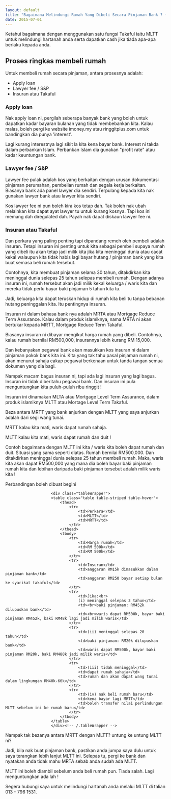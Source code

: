```yaml
---
layout: default
title: "Bagaimana Melindungi Rumah Yang Dibeli Secara Pinjaman Bank ? (Dan dapat cash...)"
date: 2015-07-01
---
```



Ketahui bagaimana dengan menggunakan satu fungsi Takaful iaitu MLTT untuk melindungi hartanah anda serta dapatkan cash jika tiada apa-apa berlaku kepada anda.
    					
## Proses ringkas membeli rumah
    					
Untuk membeli rumah secara pinjaman, antara prosesnya adalah:
* Apply loan
* Lawyer fee / S&amp;P    				
* Insuran atau Takaful
    					
### Apply loan
    					
Nak apply loan ni, pergilah seberapa banyak bank yang boleh untuk dapatkan kadar bayaran bulanan yang tidak	membebankan kita. Kalau malas, boleh pergi ke website imoney.my atau ringgitplus.com untuk bandingkan dia punya 'interest'. 

Lagi kurang interestnya lagi sikit la kita kena bayar bank. Interest ni takda dalam perbankan Islam. Perbankan Islam dia gunakan "profit rate" atau kadar keuntungan bank.

### Lawyer fee / S&P

Lawyer fee pulak adalah kos yang berkaitan dengan urusan dokumentasi pinjaman perumahan, pembelian rumah dan segala kerja berkaitan. Biasanya bank ada panel lawyer dia sendiri. Terpulang kepada kita nak gunakan lawyer bank atau lawyer kita sendiri.

Kos lawyer fee ni pun boleh kira kos tetap dah. Tak boleh nak ubah melainkan kita dapat ayat lawyer tu untuk kurang kosnya. Tapi kos ini memang dah diregulated dah. Payah nak dapat diskaun lawyer fee ni.
						
### Insuran atau Takaful
    					
Dan perkara yang paling penting tapi dipandang remeh oleh pembeli adalah insuran. Tetapi insuran ini penting untuk kita sebagai pembeli supaya rumah yang dibeli itu akan tetap jadi milik kita jika kita meninggal dunia atau cacat kekal walaupun kita tidak habis lagi bayar hutang / pinjaman bank yang kita buat semasa beli rumah tersebut.
						
Contohnya, kita membuat pinjaman selama 30 tahun, ditakdirkan kita meninggal dunia selepas 25 tahun selepas membeli rumah. Dengan adanya insuran ini, rumah tersebut akan jadi milik kekal keluarga / waris kita dan mereka tidak perlu bayar baki pinjaman 5 tahun kita tu.
					
Jadi, keluarga kita dapat teruskan hidup di rumah kita beli tu tanpa bebanan hutang peninggalan kita. Itu pentingnya insuran.

Insuran ni dalam bahasa bank nya adalah MRTA atau Mortgage Reduce Term Assurance. Kalau dalam produk islamiknya, nama MRTA ni akan bertukar kepada MRTT, Mortgage Reduce Term Takaful.
						
Biasanya insuran ni dibayar mengikut harga rumah yang dibeli. Contohnya, kalau rumah bernilai RM500,000, insurannya lebih kurang RM 15,000.
						
Dan kebanyakan pegawai bank akan masukkan kos insuran ni dalam pinjaman pokok bank kita ini. Kita yang tak tahu pasal pinjaman rumah 
						ni, akan menurut sahaja cakap pegawai berkenaan untuk tanda tangan semua dokumen yang dia bagi.
						
Nampak macam bagus insuran ni, tapi ada lagi insuran yang lagi bagus. Insuran ini tidak diberitahu pegawai bank. Dan insuran ini pula 
						menguntungkan kita puluh-puluh ribu ringgit !
						
Insuran ini dinamakan MLTA atau Mortgage Level Term Assurance, dalam produk islamiknya MLTT atau Mortage Level Term Takaful.

Beza antara MRTT yang bank anjurkan dengan MLTT yang saya anjurkan adalah dari segi wang tunai. 

MRTT kalau kita mati, waris dapat rumah sahaja.
					
MLTT kalau kita mati, waris dapat rumah dan duit !
						
Contoh bagaimana dengan MLTT ini kita / waris kita boleh dapat rumah dan duit. Situasi yang sama seperti diatas. Rumah bernilai RM500,000. Dan ditakdirkan meninggal dunia selepas 25 tahun membeli rumah. Maka, waris kita akan dapat RM500,000 yang mana dia boleh bayar baki pinjaman rumah kita dan lebihan daripada baki pinjaman tersebut adalah milik waris kita !

Perbandingan boleh dibuat begini
    			    					
    					<div class="tableWrapper">
						<table class="table table-striped table-hover">
							<thead>
								<tr>
									<td>Perkara</td>
									<td>MLTT</td>
									<td>MRTT</td>
								</tr>
							</thead>
							<tbody>
								<tr>
									<td>Harga rumah</td>
									<td>RM 500k</td>
									<td>RM 500k</td>
								</tr>
								<tr>
									<td>Insuran</td>
									<td>anggaran RM15k dimasukkan dalam pinjaman bank</td>
									<td>anggaran RM250 bayar setiap bulan ke syarikat takaful</td>
								</tr>
								<tr>
									<td>Jika:<br>
									(i) meninggal selepas 3 tahun</td>
									<td><br>baki pinjaman: RM452k dilupuskan bank</td>
									<td><br>waris dapat RM500k, bayar baki pinjaman RM452k, baki RM48k lagi jadi milik waris</td>
								</tr>
								<tr>
									<td>(ii) meninggal selepas 20 tahun</td>
									<td>baki pinjaman: RM20k dilupuskan bank</td>
									<td>waris dapat RM500k, bayar baki pinjaman RM20k, baki RM480k jadi milik waris</td>
								</tr>
								<tr>
									<td>(iii) tidak meninggal</td>
									<td>dapat rumah sahaja</td>
									<td>rumah dan akan dapat wang tunai dalam lingkungan RM40k-60k</td>
								</tr>
								<tr>
									<td>(iv) nak beli rumah baru</td>
									<td>kena bayar lagi MRTT</td>
									<td>boleh transfer nilai perlindungan MLTT sebelum ini ke rumah baru</td>
								</tr>
							</tbody>
						</table>  	
    					</div><!-- /.tableWrapper -->				
    				    			
Nampak tak bezanya antara MRTT dengan MLTT? untung ke untung MLTT ni?

Jadi, bila nak buat pinjaman bank, pastikan anda jumpa saya dulu untuk saya terangkan lebih lanjut MLTT ini. Selepas tu, pergi ke bank dan nyatakan anda tidak mahu MRTA sebab anda sudah ada MLTT. 

MLTT ini boleh diambil sebelum anda beli rumah pun. Tiada salah. Lagi menguntungkan ada lah !
				
Segera hubungi saya untuk melindungi hartanah anda melalui MLTT di talian 013 - 796 1531.
